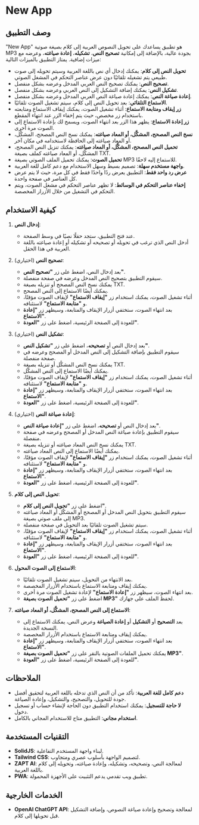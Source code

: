 # New App

## وصف التطبيق

"New App" هو تطبيق يساعدك على تحويل النصوص العربية إلى كلام بصيغة صوتية MP3 بجودة عالية، بالإضافة إلى إمكانية **تصحيح النص**، **تشكيله**، **إعادة صياغته**، وعرضه مع ميزات إضافية. يمتاز التطبيق بالميزات التالية:

- **تحويل النص إلى كلام**: يمكنك إدخال أي نص باللغة العربية وسيتم تحويله إلى صوت طبيعي يتم تشغيله تلقائيًا دون عرض عناصر التحكم في المشغل الصوتي.
- **تصحيح النص**: يمكنك تصحيح النص العربي المدخل وعرضه بشكل منفصل.
- **تشكيل النص**: يمكنك إضافة التشكيل إلى النص العربي وعرضه بشكل منفصل.
- **إعادة صياغة النص**: يمكنك إعادة صياغة النص العربي المدخل وعرضه بشكل منفصل.
- **الاستماع التلقائي**: بعد تحويل النص إلى كلام، سيتم تشغيل الصوت تلقائيًا.
- **زر إيقاف ومتابعة الاستماع**: أثناء تشغيل الصوت، يمكنك إيقاف الاستماع ومتابعته باستخدام زر مخصص، حيث يتم إخفاء الزر عند انتهاء المقطع.
- **زر إعادة الاستماع**: يظهر هذا الزر بعد انتهاء الصوت، ويسمح لك بإعادة الاستماع إلى الصوت مرة أخرى.
- **نسخ النص المصحح، المشكَّل، أو المعاد صياغته**: يمكنك نسخ النص المصحح، المشكَّل، أو المعاد صياغته إلى الحافظة لاستخدامه في مكان آخر.
- **تحميل النص المصحح، المشكَّل، أو المعاد صياغته**: يمكنك تنزيل النص المصحح، المشكَّل، أو المعاد صياغته كملف بصيغة TXT.
- **تحميل الصوت**: يمكنك تحميل الملف الصوتي بصيغة MP3 للاستماع إليه لاحقًا.
- **واجهة مستخدم سهلة**: تصميم بسيط وسهل الاستخدام مع دعم كامل للغة العربية.
- **عرض رد واحد فقط**: التطبيق يعرض ردًا واحدًا فقط في كل مرة، حيث لا يتم عرض كل العناصر في صفحة واحدة.
- **إخفاء عناصر التحكم في الوسائط**: لا تظهر عناصر التحكم في مشغل الصوت، ويتم التحكم في التشغيل من خلال الأزرار المخصصة.

## كيفية الاستخدام

1. **إدخال النص**:
   - عند فتح التطبيق، ستجد حقلًا نصيًا في وسط الصفحة.
   - أدخل النص الذي ترغب في تحويله أو تصحيحه أو تشكيله أو إعادة صياغته باللغة العربية في هذا الحقل.

2. **تصحيح النص** (اختياري):
   - بعد إدخال النص، اضغط على زر **"تصحيح النص"**.
   - سيقوم التطبيق بتصحيح النص المدخل وعرضه في صفحة منفصلة.
   - يمكنك نسخ النص المصحح أو تنزيله بصيغة TXT.
   - يمكنك أيضًا الاستماع إلى النص المصحح.
   - أثناء تشغيل الصوت، يمكنك استخدام زر **"إيقاف الاستماع"** لإيقاف الصوت مؤقتًا، و **"متابعة الاستماع"** لاستئنافه.
   - بعد انتهاء الصوت، ستختفي أزرار الإيقاف والمتابعة، وسيظهر زر **"إعادة الاستماع"**.
   - للعودة إلى الصفحة الرئيسية، اضغط على زر **"العودة"**.

3. **تشكيل النص** (اختياري):
   - بعد إدخال النص أو **تصحيحه**، اضغط على زر **"تشكيل النص"**.
   - سيقوم التطبيق بإضافة التشكيل إلى النص المدخل أو المصحح وعرضه في صفحة منفصلة.
   - يمكنك نسخ النص المشكَّل أو تنزيله بصيغة TXT.
   - يمكنك أيضًا الاستماع إلى النص المشكَّل.
   - أثناء تشغيل الصوت، يمكنك استخدام زر **"إيقاف الاستماع"** لإيقاف الصوت مؤقتًا، و **"متابعة الاستماع"** لاستئنافه.
   - بعد انتهاء الصوت، ستختفي أزرار الإيقاف والمتابعة، وسيظهر زر **"إعادة الاستماع"**.
   - للعودة إلى الصفحة الرئيسية، اضغط على زر **"العودة"**.

4. **إعادة صياغة النص** (اختياري):
   - بعد إدخال النص أو **تصحيحه**، اضغط على زر **"إعادة صياغة النص"**.
   - سيقوم التطبيق بإعادة صياغة النص المدخل أو المصحح وعرضه في صفحة منفصلة.
   - يمكنك نسخ النص المعاد صياغته أو تنزيله بصيغة TXT.
   - يمكنك أيضًا الاستماع إلى النص المعاد صياغته.
   - أثناء تشغيل الصوت، يمكنك استخدام زر **"إيقاف الاستماع"** لإيقاف الصوت مؤقتًا، و **"متابعة الاستماع"** لاستئنافه.
   - بعد انتهاء الصوت، ستختفي أزرار الإيقاف والمتابعة، وسيظهر زر **"إعادة الاستماع"**.
   - للعودة إلى الصفحة الرئيسية، اضغط على زر **"العودة"**.

5. **تحويل النص إلى كلام**:
   - اضغط على زر **"تحويل النص إلى كلام"**.
   - سيقوم التطبيق بتحويل النص المدخل أو المصحح أو المشكَّل أو المعاد صياغته إلى ملف صوتي بصيغة MP3.
   - سيتم تشغيل الصوت تلقائيًا بعد التحويل في صفحة منفصلة.
   - أثناء تشغيل الصوت، يمكنك استخدام زر **"إيقاف الاستماع"** لإيقاف الصوت مؤقتًا، و **"متابعة الاستماع"** لاستئنافه.
   - بعد انتهاء الصوت، ستختفي أزرار الإيقاف والمتابعة، وسيظهر زر **"إعادة الاستماع"**.
   - للعودة إلى الصفحة الرئيسية، اضغط على زر **"العودة"**.

6. **الاستماع إلى الصوت المحول**:
   - بعد الانتهاء من التحويل، سيتم تشغيل الصوت تلقائيًا.
   - يمكنك إيقاف ومتابعة الاستماع باستخدام الأزرار المخصصة.
   - بعد انتهاء الصوت، سيظهر زر **"إعادة الاستماع"** لإعادة تشغيل الصوت مرة أخرى.
   - اضغط على زر **"تحميل الصوت بصيغة MP3"** لحفظ الملف على جهازك.

7. **الاستماع إلى النص المصحح، المشكَّل، أو المعاد صياغته**:
   - بعد **التصحيح** أو **التشكيل** أو **إعادة الصياغة** وعرض النص، يمكنك الاستماع إلى النسخة الجديدة.
   - يمكنك إيقاف ومتابعة الاستماع باستخدام الأزرار المخصصة.
   - بعد انتهاء الصوت، ستختفي أزرار الإيقاف والمتابعة، وسيظهر زر **"إعادة الاستماع"**.
   - يمكنك تحميل الملفات الصوتية بالنقر على زر **"تحميل الصوت بصيغة MP3"**.
   - للعودة إلى الصفحة الرئيسية، اضغط على زر **"العودة"**.

## الملاحظات

- **دعم كامل للغة العربية**: تأكد من أن النص الذي تدخله باللغة العربية لتحقيق أفضل جودة للتحويل، والتصحيح، والتشكيل، وإعادة الصياغة.
- **لا حاجة للتسجيل**: يمكنك استخدام التطبيق دون الحاجة لإنشاء حساب أو تسجيل دخول.
- **استخدام مجاني**: التطبيق متاح للاستخدام المجاني بالكامل.

## التقنيات المستخدمة

- **SolidJS**: لبناء واجهة المستخدم التفاعلية.
- **Tailwind CSS**: لتصميم الواجهة بأسلوب عصري ومتجاوب.
- **ZAPT AI**: لمعالجة النص، وتصحيحه، وتشكيله، وإعادة صياغته، وتحويله إلى كلام باللغة العربية.
- **PWA**: تطبيق ويب تقدمي يدعم التثبيت على الأجهزة المحمولة.

## الخدمات الخارجية

- **OpenAI ChatGPT API**: لمعالجة وتصحيح وإعادة صياغة النصوص، وإضافة التشكيل قبل تحويلها إلى كلام.